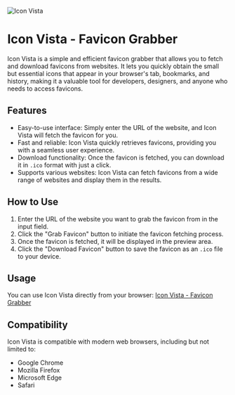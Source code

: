 ![Icon Vista](https://i.postimg.cc/G38mZ32z/Screenshot-2023-07-28-181754.png)

# Icon Vista - Favicon Grabber

Icon Vista is a simple and efficient favicon grabber that allows you to fetch and download favicons from websites. It lets you quickly obtain the small but essential icons that appear in your browser's tab, bookmarks, and history, making it a valuable tool for developers, designers, and anyone who needs to access favicons.

## Features

- Easy-to-use interface: Simply enter the URL of the website, and Icon Vista will fetch the favicon for you.
- Fast and reliable: Icon Vista quickly retrieves favicons, providing you with a seamless user experience.
- Download functionality: Once the favicon is fetched, you can download it in `.ico` format with just a click.
- Supports various websites: Icon Vista can fetch favicons from a wide range of websites and display them in the results.

## How to Use

1. Enter the URL of the website you want to grab the favicon from in the input field.
2. Click the "Grab Favicon" button to initiate the favicon fetching process.
3. Once the favicon is fetched, it will be displayed in the preview area.
4. Click the "Download Favicon" button to save the favicon as an `.ico` file to your device.

## Usage

You can use Icon Vista directly from your browser: [Icon Vista - Favicon Grabber](https://icon-vista-by-aman.netlify.app/)

## Compatibility

Icon Vista is compatible with modern web browsers, including but not limited to:

- Google Chrome
- Mozilla Firefox
- Microsoft Edge
- Safari


